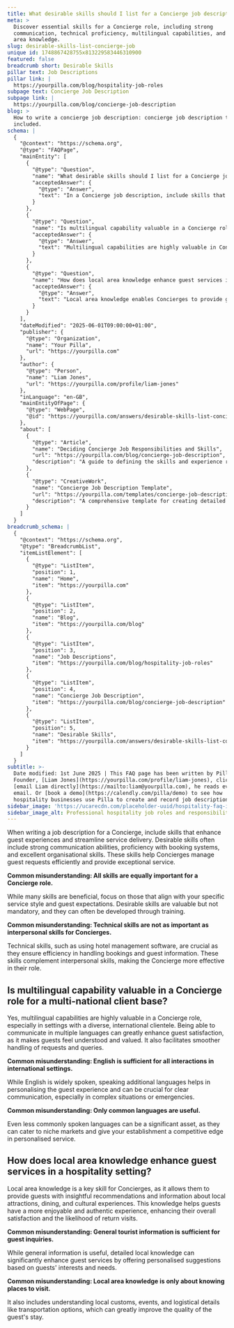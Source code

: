```yaml
---
title: What desirable skills should I list for a Concierge job description?
meta: >
  Discover essential skills for a Concierge role, including strong
  communication, technical proficiency, multilingual capabilities, and local
  area knowledge.
slug: desirable-skills-list-concierge-job
unique id: 1748867428755x813229583446310900
featured: false
breadcrumb short: Desirable Skills
pillar text: Job Descriptions
pillar link: |
  https://yourpilla.com/blog/hospitality-job-roles
subpage text: Concierge Job Description
subpage link: |
  https://yourpilla.com/blog/concierge-job-description
blog: >
  How to write a concierge job description: concierge job description template
  included.
schema: |
  {
    "@context": "https://schema.org",
    "@type": "FAQPage",
    "mainEntity": [
      {
        "@type": "Question",
        "name": "What desirable skills should I list for a Concierge job description?",
        "acceptedAnswer": {
          "@type": "Answer",
          "text": "In a Concierge job description, include skills that enhance guest experiences and streamline service delivery. Focus on strong communication abilities, proficiency with booking systems, and excellent organisational skills. These enable Concierges to manage guest requests efficiently and provide exceptional service."
        }
      },
      {
        "@type": "Question",
        "name": "Is multilingual capability valuable in a Concierge role for a multi-national client base?",
        "acceptedAnswer": {
          "@type": "Answer",
          "text": "Multilingual capabilities are highly valuable in Concierge roles, especially for servicing a diverse, international clientele. Being able to communicate in multiple languages enhances guest satisfaction and facilitates smoother handling of requests and queries."
        }
      },
      {
        "@type": "Question",
        "name": "How does local area knowledge enhance guest services in a hospitality setting?",
        "acceptedAnswer": {
          "@type": "Answer",
          "text": "Local area knowledge enables Concierges to provide guests with insightful recommendations on local attractions, dining, and cultural events. This increases guests' enjoyment and the likelihood of return visits by offering personalised and authentic experiences."
        }
      }
    ],
    "dateModified": "2025-06-01T09:00:00+01:00",
    "publisher": {
      "@type": "Organization",
      "name": "Your Pilla",
      "url": "https://yourpilla.com"
    },
    "author": {
      "@type": "Person",
      "name": "Liam Jones",
      "url": "https://yourpilla.com/profile/liam-jones"
    },
    "inLanguage": "en-GB",
    "mainEntityOfPage": {
      "@type": "WebPage",
      "@id": "https://yourpilla.com/answers/desirable-skills-list-concierge-job"
    },
    "about": [
      {
        "@type": "Article",
        "name": "Deciding Concierge Job Responsibilities and Skills",
        "url": "https://yourpilla.com/blog/concierge-job-description",
        "description": "A guide to defining the skills and experience required for the Concierge role to enhance guest service quality."
      },
      {
        "@type": "CreativeWork",
        "name": "Concierge Job Description Template",
        "url": "https://yourpilla.com/templates/concierge-job-description",
        "description": "A comprehensive template for creating detailed job descriptions for Concierge positions in the hospitality industry."
      }
    ]
  }
breadcrumb_schema: |
  {
    "@context": "https://schema.org",
    "@type": "BreadcrumbList",
    "itemListElement": [
      {
        "@type": "ListItem",
        "position": 1,
        "name": "Home",
        "item": "https://yourpilla.com"
      },
      {
        "@type": "ListItem",
        "position": 2,
        "name": "Blog",
        "item": "https://yourpilla.com/blog"
      },
      {
        "@type": "ListItem",
        "position": 3,
        "name": "Job Descriptions",
        "item": "https://yourpilla.com/blog/hospitality-job-roles"
      },
      {
        "@type": "ListItem",
        "position": 4,
        "name": "Concierge Job Description",
        "item": "https://yourpilla.com/blog/concierge-job-description"
      },
      {
        "@type": "ListItem",
        "position": 5,
        "name": "Desirable Skills",
        "item": "https://yourpilla.com/answers/desirable-skills-list-concierge-job"
      }
    ]
  }
subtitle: >-
  Date modified: 1st June 2025 | This FAQ page has been written by Pilla
  Founder, [Liam Jones](https://yourpilla.com/profile/liam-jones), click to
  [email Liam directly](https://mailto:liam@yourpilla.com), he reads every
  email. Or [book a demo](https://calendly.com/pilla/demo) to see how
  hospitality businesses use Pilla to create and record job descriptions.
sidebar_image: 'https://ucarecdn.com/placeholder-uuid/hospitality-faq-image.jpg'
sidebar_image_alt: Professional hospitality job roles and responsibilities
---
```

When writing a job description for a Concierge, include skills that enhance guest experiences and streamline service delivery. Desirable skills often include strong communication abilities, proficiency with booking systems, and excellent organisational skills. These skills help Concierges manage guest requests efficiently and provide exceptional service.

**Common misunderstanding: All skills are equally important for a Concierge role.**

While many skills are beneficial, focus on those that align with your specific service style and guest expectations. Desirable skills are valuable but not mandatory, and they can often be developed through training.

**Common misunderstanding: Technical skills are not as important as interpersonal skills for Concierges.**

Technical skills, such as using hotel management software, are crucial as they ensure efficiency in handling bookings and guest information. These skills complement interpersonal skills, making the Concierge more effective in their role.

## Is multilingual capability valuable in a Concierge role for a multi-national client base?

Yes, multilingual capabilities are highly valuable in a Concierge role, especially in settings with a diverse, international clientele. Being able to communicate in multiple languages can greatly enhance guest satisfaction, as it makes guests feel understood and valued. It also facilitates smoother handling of requests and queries.

**Common misunderstanding: English is sufficient for all interactions in international settings.**

While English is widely spoken, speaking additional languages helps in personalising the guest experience and can be crucial for clear communication, especially in complex situations or emergencies.

**Common misunderstanding: Only common languages are useful.**

Even less commonly spoken languages can be a significant asset, as they can cater to niche markets and give your establishment a competitive edge in personalised service.

## How does local area knowledge enhance guest services in a hospitality setting?

Local area knowledge is a key skill for Concierges, as it allows them to provide guests with insightful recommendations and information about local attractions, dining, and cultural experiences. This knowledge helps guests have a more enjoyable and authentic experience, enhancing their overall satisfaction and the likelihood of return visits.

**Common misunderstanding: General tourist information is sufficient for guest inquiries.**

While general information is useful, detailed local knowledge can significantly enhance guest services by offering personalised suggestions based on guests' interests and needs.

**Common misunderstanding: Local area knowledge is only about knowing places to visit.**

It also includes understanding local customs, events, and logistical details like transportation options, which can greatly improve the quality of the guest's stay.
